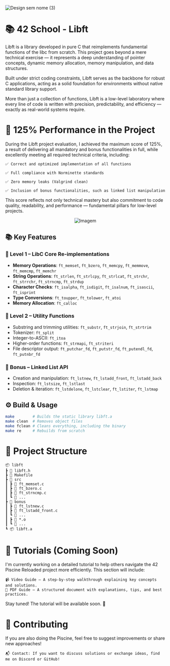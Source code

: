 ![Design sem nome (3)](https://github.com/user-attachments/assets/ae8abc52-38ee-40c8-9233-e07b7ac33f45)

# 📚 42 School - Libft

Libft is a library developed in pure C that reimplements fundamental functions of the libc from scratch. This project goes beyond a mere technical exercise — it represents a deep understanding of pointer concepts, dynamic memory allocation, memory manipulation, and data structures.

Built under strict coding constraints, Libft serves as the backbone for robust C applications, acting as a solid foundation for environments without native standard library support.

More than just a collection of functions, Libft is a low-level laboratory where every line of code is written with precision, predictability, and efficiency — exactly as real-world systems require.

# 🏅 125% Performance in the Project

During the Libft project evaluation, I achieved the maximum score of 125%, a result of delivering all mandatory and bonus functionalities in full, while excellently meeting all required technical criteria, including:

    ✅ Correct and optimized implementation of all functions

    ✅ Full compliance with Norminette standards

    ✅ Zero memory leaks (Valgrind clean)

    ✅ Inclusion of bonus functionalities, such as linked list manipulation

  This score reflects not only technical mastery but also commitment to code quality, readability, and performance — fundamental pillars for low-level projects.

<p align="center">
  <img src="https://github.com/user-attachments/assets/1dae4946-6c1a-4e37-9d2e-eaf0fda7858e" alt="Imagem" />
</p>

## 📚 Key Features

### 🔹 Level 1 – LibC Core Re-implementations

- **Memory Operations**: `ft_memset`, `ft_bzero`, `ft_memcpy`, `ft_memmove`, `ft_memcmp`, `ft_memchr`
- **String Operations**: `ft_strlen`, `ft_strlcpy`, `ft_strlcat`, `ft_strchr`, `ft_strrchr`, `ft_strncmp`, `ft_strdup`
- **Character Checks**: `ft_isalpha`, `ft_isdigit`, `ft_isalnum`, `ft_isascii`, `ft_isprint`
- **Type Conversions**: `ft_toupper`, `ft_tolower`, `ft_atoi`
- **Memory Allocation**: `ft_calloc`

### 🔹 Level 2 – Utility Functions

- Substring and trimming utilities: `ft_substr`, `ft_strjoin`, `ft_strtrim`
- Tokenizer: `ft_split`
- Integer-to-ASCII: `ft_itoa`
- Higher-order functions: `ft_strmapi`, `ft_striteri`
- File descriptor output: `ft_putchar_fd`, `ft_putstr_fd`, `ft_putendl_fd`, `ft_putnbr_fd`

### 🔹 Bonus – Linked List API

- Creation and manipulation: `ft_lstnew`, `ft_lstadd_front`, `ft_lstadd_back`
- Inspection: `ft_lstsize`, `ft_lstlast`
- Deletion & iteration: `ft_lstdelone`, `ft_lstclear`, `ft_lstiter`, `ft_lstmap`
## ⚙️ Build & Usage

```bash
make        # Builds the static library libft.a
make clean  # Removes object files
make fclean # Cleans everything, including the binary
make re     # Rebuilds from scratch
```
# 📁 Project Structure
    📦 libft  
    ┣ 📜 libft.h  
    ┣ 📜 Makefile  
    ┣ 📂 src  
    ┃ ┣ 📜 ft_memset.c  
    ┃ ┣ 📜 ft_bzero.c  
    ┃ ┣ 📜 ft_strncmp.c  
    ┃ ┗ 📜 ...
    ┣ 📂 bonus  
    ┃ ┣ 📜 ft_lstnew.c  
    ┃ ┣ 📜 ft_lstadd_front.c  
    ┃ ┗ 📜 ...  
    ┃ ┣ 📜 *.o  
    ┃ ┗ 📜 ...  
    ┗ 📦 libft.a  

# 🚧 Tutorials (Coming Soon)

I'm currently working on a detailed tutorial to help others navigate the 42 Piscine Reloaded project more efficiently. This section will include:

    📹 Video Guide – A step-by-step walkthrough explaining key concepts and solutions.
    📄 PDF Guide – A structured document with explanations, tips, and best practices.

Stay tuned! The tutorial will be available soon. 🚀

# 🤝 Contributing

If you are also doing the Piscine, feel free to suggest improvements or share new approaches!

    📬 Contact: If you want to discuss solutions or exchange ideas, find me on Discord or GitHub!
